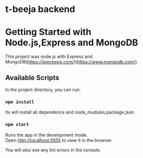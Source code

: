 # t-beeja backend
# Getting Started with Node.js,Express and MongoDB

This project was node.js with Express and MongoDB(https://expressjs.com/)(https://www.mongodb.com/).

## Available Scripts

In the project directory, you can run:

### `npm install`

Its will install all dependence and node_mudules,package.json .

### `npm start`

Runs the app in the development mode.\
Open [http://localhost:5555](http://localhost:5555) to view it in the browser.

You will also see any lint errors in the console.

